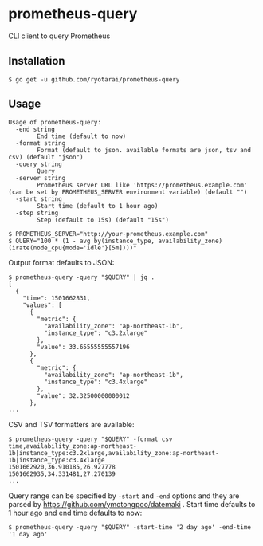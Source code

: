 # prometheus-query

CLI client to query Prometheus

## Installation

```
$ go get -u github.com/ryotarai/prometheus-query
```

## Usage

```
Usage of prometheus-query:
  -end string
        End time (default to now)
  -format string
        Format (default to json. available formats are json, tsv and csv) (default "json")
  -query string
        Query
  -server string
        Prometheus server URL like 'https://prometheus.example.com' (can be set by PROMETHEUS_SERVER environment variable) (default "")
  -start string
        Start time (default to 1 hour ago)
  -step string
        Step (default to 15s) (default "15s")
```

```
$ PROMETHEUS_SERVER="http://your-prometheus.example.com"
$ QUERY="100 * (1 - avg by(instance_type, availability_zone)(irate(node_cpu{mode='idle'}[5m])))"
```

Output format defaults to JSON:

```
$ prometheus-query -query "$QUERY" | jq .
[
  {
    "time": 1501662831,
    "values": [
      {
        "metric": {
          "availability_zone": "ap-northeast-1b",
          "instance_type": "c3.2xlarge"
        },
        "value": 33.65555555557196
      },
      {
        "metric": {
          "availability_zone": "ap-northeast-1b",
          "instance_type": "c3.4xlarge"
        },
        "value": 32.32500000000012
      },
...
```

CSV and TSV formatters are available:

```
$ prometheus-query -query "$QUERY" -format csv
time,availability_zone:ap-northeast-1b|instance_type:c3.2xlarge,availability_zone:ap-northeast-1b|instance_type:c3.4xlarge
1501662920,36.910185,26.927778
1501662935,34.331481,27.270139
...
```

Query range can be specified by `-start` and `-end` options and they are parsed by https://github.com/ymotongpoo/datemaki .
Start time defaults to 1 hour ago and end time defaults to now:

```
$ prometheus-query -query "$QUERY" -start-time '2 day ago' -end-time '1 day ago'
```
